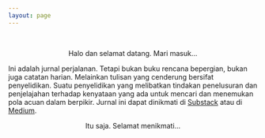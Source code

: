 ```yaml
---
layout: page
---
```

<br>
<p style="text-align:center;">Halo dan selamat datang. Mari masuk...</p>

Ini adalah jurnal perjalanan.
Tetapi bukan buku rencana bepergian,
bukan juga catatan harian. 
Melainkan tulisan yang
cenderung bersifat penyelidikan.
Suatu penyelidikan yang melibatkan tindakan penelusuran dan penjelajahan
terhadap kenyataan yang ada untuk mencari dan menemukan pola acuan dalam berpikir.
Jurnal ini dapat dinikmati di [Substack](https://laminseima.substack.com)
atau di [Medium](https://medium.com/@harminbenjamin).

<p style="text-align:center;">Itu saja. Selamat menikmati...</p>
<br>
<br>
